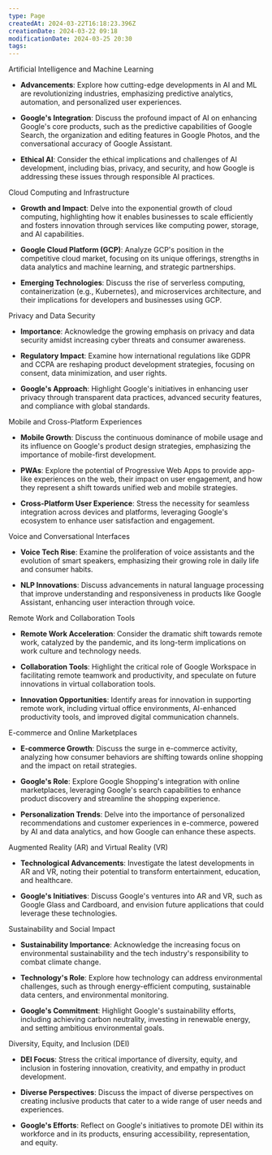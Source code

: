 ```yaml
---
type: Page
createdAt: 2024-03-22T16:18:23.396Z
creationDate: 2024-03-22 09:18
modificationDate: 2024-03-25 20:30
tags:
---
```

Artificial Intelligence and Machine Learning

- **Advancements**: Explore how cutting-edge developments in AI and ML are revolutionizing industries, emphasizing predictive analytics, automation, and personalized user experiences.

- **Google's Integration**: Discuss the profound impact of AI on enhancing Google's core products, such as the predictive capabilities of Google Search, the organization and editing features in Google Photos, and the conversational accuracy of Google Assistant.

- **Ethical AI**: Consider the ethical implications and challenges of AI development, including bias, privacy, and security, and how Google is addressing these issues through responsible AI practices.

Cloud Computing and Infrastructure

- **Growth and Impact**: Delve into the exponential growth of cloud computing, highlighting how it enables businesses to scale efficiently and fosters innovation through services like computing power, storage, and AI capabilities.

- **Google Cloud Platform (GCP)**: Analyze GCP's position in the competitive cloud market, focusing on its unique offerings, strengths in data analytics and machine learning, and strategic partnerships.

- **Emerging Technologies**: Discuss the rise of serverless computing, containerization (e.g., Kubernetes), and microservices architecture, and their implications for developers and businesses using GCP.

Privacy and Data Security

- **Importance**: Acknowledge the growing emphasis on privacy and data security amidst increasing cyber threats and consumer awareness.

- **Regulatory Impact**: Examine how international regulations like GDPR and CCPA are reshaping product development strategies, focusing on consent, data minimization, and user rights.

- **Google's Approach**: Highlight Google's initiatives in enhancing user privacy through transparent data practices, advanced security features, and compliance with global standards.

Mobile and Cross-Platform Experiences

- **Mobile Growth**: Discuss the continuous dominance of mobile usage and its influence on Google's product design strategies, emphasizing the importance of mobile-first development.

- **PWAs**: Explore the potential of Progressive Web Apps to provide app-like experiences on the web, their impact on user engagement, and how they represent a shift towards unified web and mobile strategies.

- **Cross-Platform User Experience**: Stress the necessity for seamless integration across devices and platforms, leveraging Google's ecosystem to enhance user satisfaction and engagement.

Voice and Conversational Interfaces

- **Voice Tech Rise**: Examine the proliferation of voice assistants and the evolution of smart speakers, emphasizing their growing role in daily life and consumer habits.

- **NLP Innovations**: Discuss advancements in natural language processing that improve understanding and responsiveness in products like Google Assistant, enhancing user interaction through voice.

Remote Work and Collaboration Tools

- **Remote Work Acceleration**: Consider the dramatic shift towards remote work, catalyzed by the pandemic, and its long-term implications on work culture and technology needs.

- **Collaboration Tools**: Highlight the critical role of Google Workspace in facilitating remote teamwork and productivity, and speculate on future innovations in virtual collaboration tools.

- **Innovation Opportunities**: Identify areas for innovation in supporting remote work, including virtual office environments, AI-enhanced productivity tools, and improved digital communication channels.

E-commerce and Online Marketplaces

- **E-commerce Growth**: Discuss the surge in e-commerce activity, analyzing how consumer behaviors are shifting towards online shopping and the impact on retail strategies.

- **Google's Role**: Explore Google Shopping's integration with online marketplaces, leveraging Google's search capabilities to enhance product discovery and streamline the shopping experience.

- **Personalization Trends**: Delve into the importance of personalized recommendations and customer experiences in e-commerce, powered by AI and data analytics, and how Google can enhance these aspects.

Augmented Reality (AR) and Virtual Reality (VR)

- **Technological Advancements**: Investigate the latest developments in AR and VR, noting their potential to transform entertainment, education, and healthcare.

- **Google's Initiatives**: Discuss Google's ventures into AR and VR, such as Google Glass and Cardboard, and envision future applications that could leverage these technologies.

Sustainability and Social Impact

- **Sustainability Importance**: Acknowledge the increasing focus on environmental sustainability and the tech industry's responsibility to combat climate change.

- **Technology's Role**: Explore how technology can address environmental challenges, such as through energy-efficient computing, sustainable data centers, and environmental monitoring.

- **Google's Commitment**: Highlight Google's sustainability efforts, including achieving carbon neutrality, investing in renewable energy, and setting ambitious environmental goals.

Diversity, Equity, and Inclusion (DEI)

- **DEI Focus**: Stress the critical importance of diversity, equity, and inclusion in fostering innovation, creativity, and empathy in product development.

- **Diverse Perspectives**: Discuss the impact of diverse perspectives on creating inclusive products that cater to a wide range of user needs and experiences.

- **Google's Efforts**: Reflect on Google's initiatives to promote DEI within its workforce and in its products, ensuring accessibility, representation, and equity.

